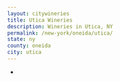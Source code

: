```yaml
---
layout: citywineries
title: Utica Wineries
description: Wineries in Utica, NY
permalink: /new-york/oneida/utica/
state: ny
county: oneida
city: utica
---
```

-
